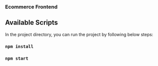 ### Ecommerce Frontend


## Available Scripts

In the project directory, you can run the project by following below steps:
### `npm install`
### `npm start`

